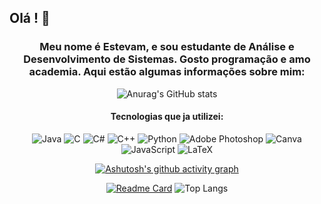 ## Olá ! 🙌
<div align="center">

### Meu nome é Estevam, e sou estudante de Análise e Desenvolvimento de Sistemas. Gosto programação e amo academia. Aqui estão algumas informações sobre mim: 

</div>

<div align="center">

![Anurag's GitHub stats](https://github-readme-stats.vercel.app/api?username=Estevam101&show_icons=true&theme=prussian)



</div>
<div align="center">

 #### Tecnologias que ja utilizei:

</div>
<div align="center">

![Java](https://img.shields.io/badge/java-%23ED8B00.svg?style=for-the-badge&logo=openjdk&logoColor=white)
![C](https://img.shields.io/badge/c-%2300599C.svg?style=for-the-badge&logo=c&logoColor=white)
![C#](https://img.shields.io/badge/c%23-%23239120.svg?style=for-the-badge&logo=c-sharp&logoColor=white)
![C++](https://img.shields.io/badge/c++-%2300599C.svg?style=for-the-badge&logo=c%2B%2B&logoColor=white)
![Python](https://img.shields.io/badge/python-3670A0?style=for-the-badge&logo=python&logoColor=ffdd54)
![Adobe Photoshop](https://img.shields.io/badge/adobe%20photoshop-%2331A8FF.svg?style=for-the-badge&logo=adobe%20photoshop&logoColor=white)
![Canva](https://img.shields.io/badge/Canva-%2300C4CC.svg?style=for-the-badge&logo=Canva&logoColor=white)
![JavaScript](https://img.shields.io/badge/javascript-%23323330.svg?style=for-the-badge&logo=javascript&logoColor=%23F7DF1E)
![LaTeX](https://img.shields.io/badge/latex-%23008080.svg?style=for-the-badge&logo=latex&logoColor=white)

</div>

<div align="center">

[![Ashutosh's github activity graph](https://github-readme-activity-graph.vercel.app/graph?username=Estevam101&bg_color=162f45&color=7493af&line=3397ec&point=403d3d&area=true&hide_border=true)](https://github.com/ashutosh00710/github-readme-activity-graph)

</div>

<div>
<div align="center">

[![Readme Card](https://github-readme-stats.vercel.app/api/pin/?theme=prussian&username=Estevam101&repo=uploadTrabson)](https://github.com/Estevam101/uploadTrabson)
![Top Langs](https://github-readme-stats.vercel.app/api/top-langs/?theme=prussian&username=anuraghazra&hide_progress=true)

</div>
</div>


<!--
**Estevam101/Estevam101** is a ✨ _special_ ✨ repository because its `README.md` (this file) appears on your GitHub profile.

Here are some ideas to get you started:

- 🔭 I’m currently working on ...
- 🌱 I’m currently learning ...
- 👯 I’m looking to collaborate on ...
- 🤔 I’m looking for help with ...
- 💬 Ask me about ...
- 📫 How to reach me: ...
- 😄 Pronouns: ...
- ⚡ Fun fact: ...
-->
